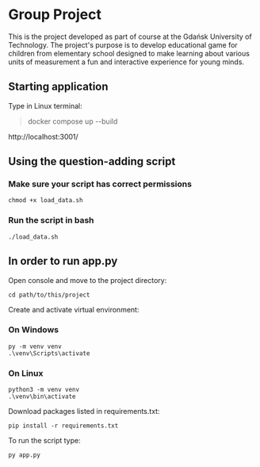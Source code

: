 # Group Project
This is the project developed as part of course at the Gdańsk University of Technology.
The project's purpose is to develop educational game for children from elementary school designed to make learning about various units of measurement a fun and interactive experience for young minds.

## Starting application
Type in Linux terminal:
> docker compose up --build

http://localhost:3001/

## Using the question-adding script
### Make sure your script has correct permissions
```
chmod +x load_data.sh
```
### Run the script in bash
```
./load_data.sh
```

## In order to run app.py
Open console and move to the project directory:
```
cd path/to/this/project
```
Create and activate virtual environment:
### On Windows

```
py -m venv venv
.\venv\Scripts\activate
```
### On Linux
```
python3 -m venv venv
.\venv\bin\activate
```
Download packages listed in requirements.txt:
```
pip install -r requirements.txt
```
To run the script type:
```
py app.py
```
